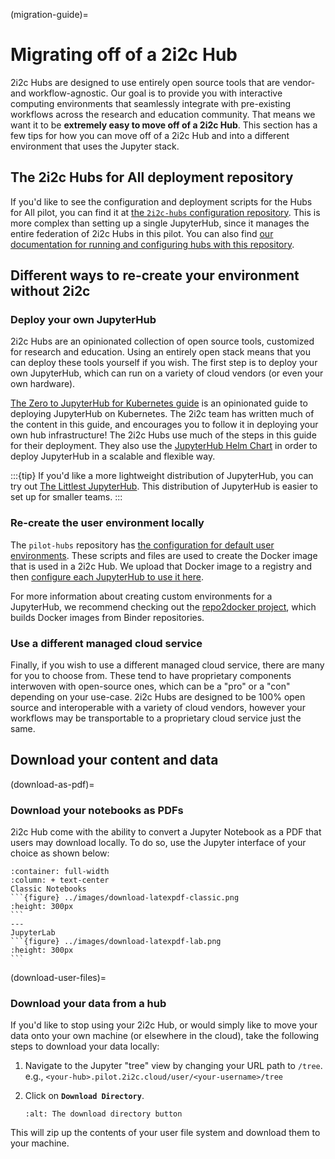 (migration-guide)=
# Migrating off of a 2i2c Hub

2i2c Hubs are designed to use entirely open source tools that are vendor- and workflow-agnostic. Our goal is to provide you with interactive computing environments that seamlessly integrate with pre-existing workflows across the research and education community. That means we want it to be **extremely easy to move off of a 2i2c Hub**. This section has a few tips for how you can move off of a 2i2c Hub and into a different environment that uses the Jupyter stack.

## The 2i2c Hubs for All deployment repository

If you'd like to see the configuration and deployment scripts for the Hubs for All pilot, you can find it at [the `2i2c-hubs` configuration repository](https://github.com/2i2c-org/pilot-hubs). This is more complex than setting up a single JupyterHub, since it manages the entire federation of 2i2c Hubs in this pilot. You can also find [our documentation for running and configuring hubs with this repository](https://2i2c.org/pilot-hubs/).

## Different ways to re-create your environment without 2i2c

### Deploy your own JupyterHub

2i2c Hubs are an opinionated collection of open source tools, customized for research and education. Using an entirely open stack means that you can deploy these tools yourself if you wish. The first step is to deploy your own JupyterHub, which can run on a variety of cloud vendors (or even your own hardware).

[The Zero to JupyterHub for Kubernetes guide](https://z2jh.jupyter.org) is an opinionated guide to deploying JupyterHub on Kubernetes. The 2i2c team has written much of the content in this guide, and encourages you to follow it in deploying your own hub infrastructure! The 2i2c Hubs use much of the steps in this guide for their deployment. They also use the [JupyterHub Helm Chart](https://github.com/jupyterhub/helm-chart) in order to deploy JupyterHub in a scalable and flexible way.

:::{tip}
If you'd like a more lightweight distribution of JupyterHub, you can try out  [The Littlest JupyterHub](https://tljh.jupyter.org). This distribution of JupyterHub is easier to set up for smaller teams.
:::

### Re-create the user environment locally

The `pilot-hubs` repository has [the configuration for default user environments](https://github.com/2i2c-org/pilot-hubs/tree/master/../images/user). These scripts and files are used to create the Docker image that is used in a 2i2c Hub. We upload that Docker image to a registry and then [configure each JupyterHub to use it here](https://github.com/2i2c-org/pilot-hubs/blob/master/hub/values.yaml#L85).

For more information about creating custom environments for a JupyterHub, we recommend checking out the [repo2docker project](https://repo2docker.readthedocs.io/), which builds Docker images from Binder repositories.

### Use a different managed cloud service

Finally, if you wish to use a different managed cloud service, there are many for you to choose from. These tend to have proprietary components interwoven with open-source ones, which can be a "pro" or a "con" depending on your use-case. 2i2c Hubs are designed to be 100% open source and interoperable with a variety of cloud vendors, however your workflows may be transportable to a proprietary cloud service just the same.

## Download your content and data

(download-as-pdf)=
### Download your notebooks as PDFs

2i2c Hub come with the ability to convert a Jupyter Notebook as a PDF that users may download locally. To do so, use the Jupyter interface of your choice as shown below:

````{panels}
:container: full-width
:column: + text-center
Classic Notebooks
```{figure} ../images/download-latexpdf-classic.png
:height: 300px
```
---
JupyterLab
```{figure} ../images/download-latexpdf-lab.png
:height: 300px
```
````


(download-user-files)=
### Download your data from a hub

If you'd like to stop using your 2i2c Hub, or would simply like to move your data onto your own machine (or elsewhere in the cloud), take the following steps to download your data locally:

1. Navigate to the Jupyter "tree" view by changing your URL path to `/tree`. e.g., `<your-hub>.pilot.2i2c.cloud/user/<your-username>/tree`
2. Click on **`Download Directory`**.

   ```{figure} ../images/download-directory.png
   :alt: The download directory button
   ```

This will zip up the contents of your user file system and download them to your machine.

